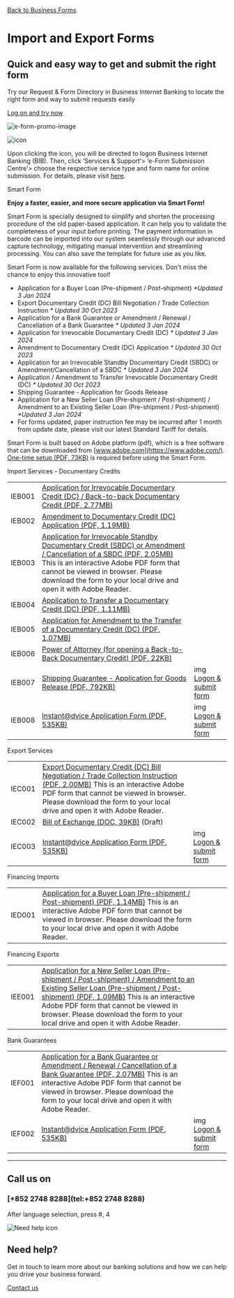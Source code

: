 [Back to Business Forms](/en-gb/help-centre/business-forms)

# Import and Export Forms

## Quick and easy way to get and submit the right form

Try our Request & Form Directory in Business Internet Banking to locate the right form and way to submit requests easily

[Log on and try now](https://www.online-banking.business.hsbc.com.hk/portalserver/services/rest/deep-link?target=request-centre&lang=en-US&referrerChannel=PWS)

![e-form-promo-image](/-/media/media/hong-kong/images/help-center/e-form-promo-image.jpeg?h=446&iar=0&w=505&hash=7C4273DF88442FC8B23B055A49264480 "e-form-promo-image")

![icon](/-/media/media/hong-kong/images/help-center/form-download-center-download-icon-top.png)

Upon clicking the icon, you will be directed to logon Business Internet Banking (BIB). Then, click ‘Services & Support’> ‘e-Form Submission Centre’> choose the respective service type and form name for online submission. For details, please visit [here](/en-gb/help-centre/business-forms/e-form).

Smart Form

**Enjoy a faster, easier, and more secure application via Smart Form!**

Smart Form is specially designed to simplify and shorten the processing procedure of the old paper-based application. It can help you to validate the completeness of your input before printing. The payment information in barcode can be imported into our system seamlessly through our advanced capture technology, mitigating manual intervention and streamlining processing. You can also save the template for future use as you like.

Smart Form is now available for the following services. Don't miss the chance to enjoy this innovative tool!

* Application for a Buyer Loan (Pre-shipment / Post-shipment) *\*Updated 3 Jan 2024*
* Export Documentary Credit (DC) Bill Negotiation / Trade Collection Instruction *\* Updated 30 Oct 2023*
* Application for a Bank Guarantee or Amendment / Renewal / Cancellation of a Bank Guarantee *\* Updated 3 Jan 2024*
* Application for Irrevocable Documentary Credit (DC) *\* Updated 3 Jan 2024*
* Amendment to Documentary Credit (DC) Application *\* Updated 30 Oct 2023*
* Application for an Irrevocable Standby Documentary Credit (SBDC) or Amendment/Cancellation of a SBDC *\* Updated 3 Jan 2024*
* Application / Amendment to Transfer Irrevocable Documentary Credit (DC) *\* Updated 30 Oct 2023*
* Shipping Guarantee - Application for Goods Release
* Application for a New Seller Loan (Pre-shipment / Post-shipment) / Amendment to an Existing Seller Loan (Pre-shipment / Post-shipment) *\*Updated 3 Jan 2024*
* For forms updated, paper instruction fee may be incurred after 1 month from update date, please visit our latest Standard Tariff for details.

Smart Form is built based on Adobe platform (pdf), which is a free software that can be downloaded from [www.adobe.com](https://www.adobe.com/). [One-time setup (PDF, 73KB)](/-/media/library/business-hk/pdfs/en/one-time-adobe-setup-eng.pdf) is required before using the Smart Form.

Import Services - Documentary Credits

|  |  |  |
| --- | --- | --- |
| IEB001 | [Application for Irrevocable Documentary Credit (DC) / Back-to-back Documentary Credit (PDF, 2.77MB)](/-/media/library/business-hk/pdfs/en/gtrf019.pdf) |  |
| IEB002 | [Amendment to Documentary Credit (DC) Application (PDF, 1.19MB)](/-/media/library/business-hk/pdfs/en/amendment-to-irrevocable-documentary-credit-dc-application.pdf) |  |
| IEB003 | [Application for Irrevocable Standby Documentary Credit (SBDC) or Amendment / Cancellation of a SBDC (PDF, 2.05MB)](/-/media/library/business-hk/pdfs/en/gtrf538.pdf)  This is an interactive Adobe PDF form that cannot be viewed in browser. Please download the form to your local drive and open it with Adobe Reader. |  |
| IEB004 | [Application to Transfer a Documentary Credit (DC) (PDF, 1.11MB)](/-/media/library/business-hk/pdfs/en/application-to-transfer-a-documentary-credit-dc.pdf) |  |
| IEB005 | [Application for Amendment to the Transfer of a Documentary Credit (DC) (PDF, 1.07MB)](/-/media/library/business-hk/pdfs/en/application-for-amendment-to-the-transfer-of-a-documentary-credit-dc.pdf) |  |
| IEB006 | [Power of Attorney (for opening a Back-to-Back Documentary Credit) (PDF, 22KB)](/-/media/library/business-hk/pdfs/en/imp016.pdf) |  |
| IEB007 | [Shipping Guarantee - Application for Goods Release (PDF, 792KB)](/-/media/library/business-hk/pdfs/en/shipping-guarantee-application-for-goods-release.pdf) | img [Logon &  submit form](https://www.online-banking.business.hsbc.com.hk/portalserver/services/rest/deep-link?target=eform-awf&lang=en-US&referrerChannel=PWS&mainType=GTRF536&pid=HBHK:BT:EFORM:PS:DIG:PWS:1123:001:GTRF536) |
| IEB008 | [Instant@dvice Application Form (PDF, 535KB)](/-/media/library/business-hk/pdfs/en/instant-advice-form-1june2018.pdf) | img [Logon &  submit form](https://www.online-banking.business.hsbc.com.hk/portalserver/services/rest/deep-link?target=eform-awf&lang=en-US&referrerChannel=PWS&mainType=INSTANT@DVICE&pid=HBHK:BT:EFORM:PS:DIG:PWS:1123:001:INSTANT@DVICE) |

Export Services

|  |  |  |
| --- | --- | --- |
| IEC001 | [Export Documentary Credit (DC) Bill Negotiation / Trade Collection Instruction (PDF, 2.00MB)](/-/media/library/business-hk/pdfs/en/gtrf262.pdf)  This is an interactive Adobe PDF form that cannot be viewed in browser. Please download the form to your local drive and open it with Adobe Reader. |  |
| IEC002 | [Bill of Exchange (DOC, 39KB)](/-/media/library/business-hk/pdfs/en/exp028.pdf) (Draft) |  |
| IEC003 | [Instant@dvice Application Form (PDF, 535KB)](/-/media/library/business-hk/pdfs/en/instant-advice-form-1june2018.pdf) | img [Logon &  submit form](https://www.online-banking.business.hsbc.com.hk/portalserver/services/rest/deep-link?target=eform-awf&lang=en-US&referrerChannel=PWS&mainType=INSTANT@DVICE&pid=HBHK:BT:EFORM:PS:DIG:PWS:1123:001:INSTANT@DVICE) |

Financing Imports

|  |  |  |  |  |  |
| --- | --- | --- | --- | --- | --- |
| IED001 | [Application for a Buyer Loan (Pre-shipment / Post-shipment) (PDF, 1.14MB)](/-/media/library/business-hk/pdfs/en/gtrf027.pdf)  This is an interactive Adobe PDF form that cannot be viewed in browser. Please download the form to your local drive and open it with Adobe Reader. | | | | |

Financing Exports

|  |  |  |  |  |  |
| --- | --- | --- | --- | --- | --- |
| IEE001 | [Application for a New Seller Loan (Pre-shipment / Post-shipment) / Amendment to an Existing Seller Loan (Pre-shipment / Post-shipment) (PDF, 1.09MB)](/-/media/library/business-hk/pdfs/en/gtrf002.pdf)  This is an interactive Adobe PDF form that cannot be viewed in browser. Please download the form to your local drive and open it with Adobe Reader. | | | | |

Bank Guarantees

|  |  |  |
| --- | --- | --- |
| IEF001 | [Application for a Bank Guarantee or Amendment / Renewal / Cancellation of a Bank Guarantee (PDF, 2.07MB)](/-/media/library/business-hk/pdfs/gtrf436.pdf)  This is an interactive Adobe PDF form that cannot be viewed in browser. Please download the form to your local drive and open it with Adobe Reader. |  |
| IEF002 | [Instant@dvice Application Form (PDF, 535KB)](/-/media/library/business-hk/pdfs/en/instant-advice-form-1june2018.pdf) | img [Logon &  submit form](https://www.online-banking.business.hsbc.com.hk/portalserver/services/rest/deep-link?target=eform-awf&lang=en-US&referrerChannel=PWS&mainType=INSTANT@DVICE&pid=HBHK:BT:EFORM:PS:DIG:PWS:1123:001:INSTANT@DVICE) |

---

## Call us on

### [+852 2748 8288](tel:+852 2748 8288)

After language selection, press #, 4

![Need help icon](/-/media/media/common/images/contact-us-img.png?h=604&iar=0&w=768&hash=A5675187A2C4B175E0CA7B5AD27C3A66 "Need help icon")

## Need help?

Get in touch to learn more about our banking solutions and how we can help you drive your business forward.

[Contact us](/en-gb/arrange-a-call-back-general)